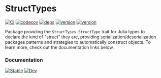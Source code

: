 # StructTypes

[![CI](https://github.com/JuliaData/StructTypes.jl/workflows/CI/badge.svg)](https://github.com/JuliaData/StructTypes.jl/actions?query=workflow%3ACI)
[![codecov](https://codecov.io/gh/JuliaData/StructTypes.jl/branch/master/graph/badge.svg)](https://codecov.io/gh/JuliaData/StructTypes.jl)
[![deps](https://juliahub.com/docs/StructTypes/deps.svg)](https://juliahub.com/ui/Packages/StructTypes/yjnue?t=2)
[![version](https://juliahub.com/docs/StructTypes/version.svg)](https://juliahub.com/ui/Packages/StructTypes/yjnue)
[![version](https://juliahub.com/docs/StructTypes/version.svg)](https://juliahub.com/ui/Packages/StructTypes/yjnue)

Package providing the `StructTypes.StructType` trait for Julia types to declare the kind of "struct" they are,
providing serialization/deserialization packages patterns and strategies to automatically construct objects. To
learn more, check out the documentation links below.

### Documentation

[![Stable](https://img.shields.io/badge/docs-stable-blue.svg)](https://juliadata.github.io/StructTypes.jl/stable)
[![Dev](https://img.shields.io/badge/docs-dev-blue.svg)](https://juliadata.github.io/StructTypes.jl/dev)
